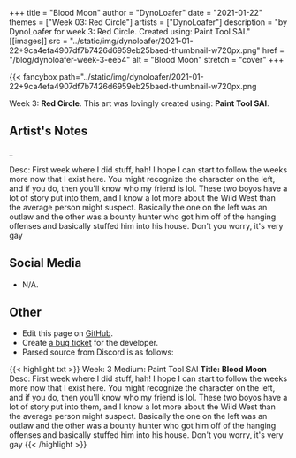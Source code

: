 +++
title =       "Blood Moon"
author =      "DynoLoafer"
date =        "2021-01-22"
themes =      ["Week 03: Red Circle"]
artists =     ["DynoLoafer"]
description = "by DynoLoafer for week 3: Red Circle. Created using: Paint Tool SAI."
[[images]]
              src = "../static/img/dynoloafer/2021-01-22+9ca4efa4907df7b7426d6959eb25baed-thumbnail-w720px.png"
              href = "/blog/dynoloafer-week-3-ee54"
              alt = "Blood Moon"
              stretch = "cover"
+++


{{< fancybox path="../static/img/dynoloafer/2021-01-22+9ca4efa4907df7b7426d6959eb25baed-thumbnail-w720px.png

Week 3: **Red Circle**. This art was lovingly created using: **Paint Tool SAI**.

## Artist's Notes

_

Desc: First week where I did stuff, hah! I hope I can start to follow the weeks more now that I exist here. You might recognize the character on the left, and if you do, then you'll know who my friend is lol. These two boyos have a lot of story put into them, and I know a lot more about the Wild West than the average person might suspect. Basically the one on the left was an outlaw and the other was a bounty hunter who got him off of the hanging offenses and basically stuffed him into his house.
Don't you worry, it's very gay

## Social Media

- N/A.

## Other

- Edit this page on [GitHub](https://github.com/teaminkling/web-refresh/edit/main/content/blog/dynoloafer-week-3-ee54.md).
- Create [a bug ticket](https://github.com/teaminkling/web-refresh/issues/new?assignees=&labels=bug&template=problem-report.md&title=) for the developer.
- Parsed source from Discord is as follows:

{{< highlight txt >}}
Week: 3
Medium: Paint Tool SAI
__Title: Blood Moon__
Desc: First week where I did stuff, hah! I hope I can start to follow the weeks more now that I exist here. You might recognize the character on the left, and if you do, then you'll know who my friend is lol. These two boyos have a lot of story put into them, and I know a lot more about the Wild West than the average person might suspect. Basically the one on the left was an outlaw and the other was a bounty hunter who got him off of the hanging offenses and basically stuffed him into his house.
Don't you worry, it's very gay
{{< /highlight >}}